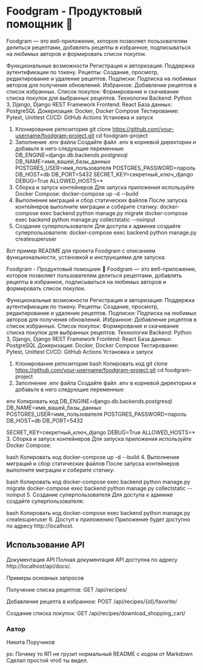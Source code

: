 # Foodgram - Продуктовый помощник 🍲
Foodgram — это веб-приложение, которое позволяет пользователям делиться рецептами, добавлять рецепты в избранное, подписываться на любимых авторов и формировать список покупок.

Функциональные возможности
Регистрация и авторизация: Поддержка аутентификации по токену.
Рецепты: Создание, просмотр, редактирование и удаление рецептов.
Подписки: Подписка на любимых авторов для получения обновлений.
Избранное: Добавление рецептов в список избранных.
Список покупок: Формирование и скачивание списка покупок для выбранных рецептов.
Технологии
Backend: Python 3, Django, Django REST Framework
Frontend: React
База данных: PostgreSQL
Докеризация: Docker, Docker Compose
Тестирование: Pytest, Unittest
CI/CD: GitHub Actions
Установка и запуск
1. Клонирование репозитория
git clone https://github.com/your-username/foodgram-project.git
cd foodgram-project
2. Заполнение .env файла
Создайте файл .env в корневой директории и добавьте в него следующие переменные:
DB_ENGINE=django.db.backends.postgresql
DB_NAME=имя_вашей_базы_данных
POSTGRES_USER=имя_пользователя
POSTGRES_PASSWORD=пароль
DB_HOST=db
DB_PORT=5432
SECRET_KEY=секретный_ключ_django
DEBUG=True
ALLOWED_HOSTS=*
3. Сборка и запуск контейнеров
Для запуска приложения используйте Docker Compose:
docker-compose up -d --build
4. Выполнение миграций и сбор статических файлов
После запуска контейнеров выполните миграции и соберите статику:
docker-compose exec backend python manage.py migrate
docker-compose exec backend python manage.py collectstatic --noinput
5. Создание суперпользователя
Для доступа к админке создайте суперпользователя:
docker-compose exec backend python manage.py createsuperuser

Вот пример README для проекта Foodgram с описанием функциональности, установкой и инструкциями для запуска:

Foodgram - Продуктовый помощник 🍲
Foodgram — это веб-приложение, которое позволяет пользователям делиться рецептами, добавлять рецепты в избранное, подписываться на любимых авторов и формировать список покупок.

Функциональные возможности
Регистрация и авторизация: Поддержка аутентификации по токену.
Рецепты: Создание, просмотр, редактирование и удаление рецептов.
Подписки: Подписка на любимых авторов для получения обновлений.
Избранное: Добавление рецептов в список избранных.
Список покупок: Формирование и скачивание списка покупок для выбранных рецептов.
Технологии
Backend: Python 3, Django, Django REST Framework
Frontend: React
База данных: PostgreSQL
Докеризация: Docker, Docker Compose
Тестирование: Pytest, Unittest
CI/CD: GitHub Actions
Установка и запуск
1. Клонирование репозитория
bash
Копировать код
git clone https://github.com/your-username/foodgram-project.git
cd foodgram-project
2. Заполнение .env файла
Создайте файл .env в корневой директории и добавьте в него следующие переменные:

env
Копировать код
DB_ENGINE=django.db.backends.postgresql
DB_NAME=имя_вашей_базы_данных
POSTGRES_USER=имя_пользователя
POSTGRES_PASSWORD=пароль
DB_HOST=db
DB_PORT=5432

SECRET_KEY=секретный_ключ_django
DEBUG=True
ALLOWED_HOSTS=*
3. Сборка и запуск контейнеров
Для запуска приложения используйте Docker Compose:

bash
Копировать код
docker-compose up -d --build
4. Выполнение миграций и сбор статических файлов
После запуска контейнеров выполните миграции и соберите статику:

bash
Копировать код
docker-compose exec backend python manage.py migrate
docker-compose exec backend python manage.py collectstatic --noinput
5. Создание суперпользователя
Для доступа к админке создайте суперпользователя:

bash
Копировать код
docker-compose exec backend python manage.py createsuperuser
6. Доступ к приложению
Приложение будет доступно по адресу http://localhost.

## Использование API
Документация API
Полная документация API доступна по адресу http://localhost/api/docs/.

Примеры основных запросов

Получение списка рецептов:
GET /api/recipes/

Добавление рецепта в избранное:
POST /api/recipes/{id}/favorite/

Создание списка покупок:
GET /api/recipes/download_shopping_cart/


### Автор
Никита Поручиков 

ps: Почему то ЯП не грузит нормальный README с кодом от Markdown
Сделал простой чтоб ты видел.
